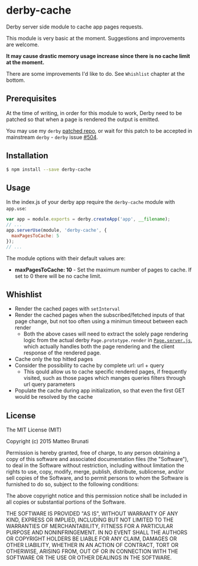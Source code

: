 # derby-cache
Derby server side module to cache app pages requests.

This module is very basic at the moment.
Suggestions and improvements are welcome.

**It may cause drastic memory usage increase since there is no cache limit at the
moment.**

There are some improvements I'd like to do.
See `Whishlist` chapter at the bottom.


## Prerequisites

At the time of writing, in order for this module to work, Derby need to be
patched so that when a page is rendered the output is emitted.

You may use my `derby`
[patched repo](https://github.com/mattbrun/derby/tree/renderEmit),
or wait for this patch to be accepted in mainstream `derby` - `derby` issue
[#504](https://github.com/derbyjs/derby/pull/504).


## Installation

```bash
$ npm install --save derby-cache
```


## Usage

In the index.js of your derby app require the `derby-cache` module with
`app.use`:
```js
var app = module.exports = derby.createApp('app', __filename);
// ...
app.serverUse(module, 'derby-cache', {
  maxPagesToCache: 5
});
// ...
```

The module options with their default values are:
- **maxPagesToCache: 10** - Set the maximum number of pages to
cache. If set to 0 there will be no cache limit.


## Whishlist

- Render the cached pages with `setInterval`
- Render the cached pages when the subscribed/fetched inputs of that
page change, but not too often using a minimun timeout between each render
  - Both the above cases will need to extract the solely page rendering logic
  from the actual derby `Page.prototype.render` in
  [`Page.server.js`](https://github.com/derbyjs/derby/blob/master/lib/Page.server.js#L5),
  which actually handles both the page rendering and the client response of the
  rendered page.
- Cache only the top hitted pages
- Consider the possibility to cache by complete url: url + query
  - This qould allow us to cache specific rendered pages, if frequently visited,
  such as those pages which manges queries filters through url query parameters
- Populate the cache during app initialization, so that even the first GET would
be resolved by the cache


## License

The MIT License (MIT)

Copyright (c) 2015 Matteo Brunati

Permission is hereby granted, free of charge, to any person obtaining a copy
of this software and associated documentation files (the "Software"), to deal
in the Software without restriction, including without limitation the rights
to use, copy, modify, merge, publish, distribute, sublicense, and/or sell
copies of the Software, and to permit persons to whom the Software is
furnished to do so, subject to the following conditions:

The above copyright notice and this permission notice shall be included in all
copies or substantial portions of the Software.

THE SOFTWARE IS PROVIDED "AS IS", WITHOUT WARRANTY OF ANY KIND, EXPRESS OR
IMPLIED, INCLUDING BUT NOT LIMITED TO THE WARRANTIES OF MERCHANTABILITY,
FITNESS FOR A PARTICULAR PURPOSE AND NONINFRINGEMENT. IN NO EVENT SHALL THE
AUTHORS OR COPYRIGHT HOLDERS BE LIABLE FOR ANY CLAIM, DAMAGES OR OTHER
LIABILITY, WHETHER IN AN ACTION OF CONTRACT, TORT OR OTHERWISE, ARISING FROM,
OUT OF OR IN CONNECTION WITH THE SOFTWARE OR THE USE OR OTHER DEALINGS IN THE
SOFTWARE.

